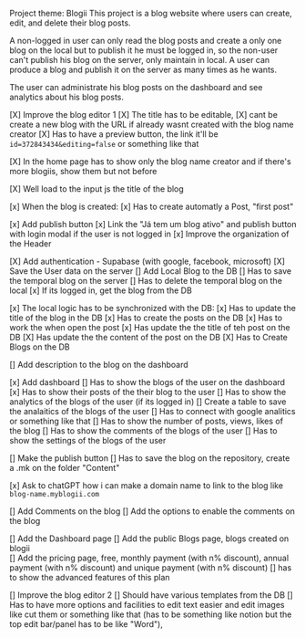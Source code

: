 Project theme: Blogii
This project is a blog website where users can create, edit, and delete their blog posts.

A non-logged in user can only read the blog posts and create a only one blog on the local but to publish it he must be logged in, so the non-user can't publish his blog on the server, only maintain in local.
A user can produce a blog and publish it on the server as many times as he wants.

The user can administrate his blog posts on the dashboard and see analytics about his blog posts.



[X] Improve the blog editor 1
    [X] The title has to be editable,
    [X] cant be create a new blog with the URL if already wasnt created with the blog name creator 
    [X] Has to have a preview button, the link it'll be `id=372843434&editing=false` or something like that

[X] In the home page has to show only the blog name creator and if there's more blogiis, show them but not before

[X] Well load to the input js the title of the blog  

[x] When the blog is created:
    [x] Has to create automatly a Post, "first post"

[x] Add publish button
[x] Link the "Já tem um blog ativo" and publish button with login modal if the user is not logged in
[x] Improve the organization of the Header 

[X] Add authentication - Supabase (with google, facebook, microsoft)
    [X] Save the User data on the server
    [] Add Local Blog to the DB 
        [] Has to save the temporal blog on the server
        [] Has to delete the temporal blog on the local
        [x] If its logged in, get the blog from the DB

[x] The local logic has to be synchronized with the DB:
    [x] Has to update the title of the blog in the DB
    [x] Has to create the posts on the DB
    [x] Has to work the when open the post
    [x] Has update the the title of teh post on the DB
    [X] Has update the the content of the post on the DB
    [X] Has to Create Blogs on the DB



[] Add description to the blog on the dashboard

[x] Add dashboard
    [] Has to show the blogs of the user on the dashboard
    [x] Has to show their posts of the their blog to the user
    [] Has to show the analytics of the blogs of the user (if its logged in)
        [] Create a table to save the analaitics of the blogs of the user
        [] Has to connect with google analitics or something like that
        [] Has to show the number of posts, views, likes of the blog
    [] Has to show the comments of the blogs of the user
    [] Has to show the settings of the blogs of the user

[] Make the publish button
    [] Has to save the blog on the repository, create a .mk on the folder "Content"

[x] Ask to chatGPT how i can make a domain name to link to the blog like `blog-name.myblogii.com`

[] Add Comments on the blog
[] Add the options to enable the comments on the blog

[] Add the Dashboard page 
[] Add the public Blogs page, blogs created on blogii  
[] Add the pricing page, free, monthly payment (with n% discount), annual payment (with n% discount) and unique payment (with n% discount)
    [] has to show the advanced features of this plan


[] Improve the blog editor 2
    [] Should have various templates from the DB
    [] Has to have more options and facilities to edit text easier and edit images like cut them or something like that (has to be something like notion but the top edit bar/panel has to be like "Word"),